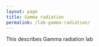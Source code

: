 ```yaml
---
layout: page
title: Gamma radiation
permalink: /lab-gamma-radiation/
---
```


This describes Gamma radiation lab
